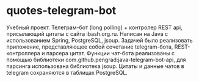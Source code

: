 # quotes-telegram-bot
Учебный проект. Телеграм-бот (long polling) + контролер REST api, присылающий цитаты с сайта ibash.org.ru. Написан на Java с использованием Spring, PostgreSQL, jsoup.
Задачей было реализовать приложение, представляющее собой сочетание telegram-бота, REST-контроллера и парсера цитат. Функции чат-бота реализованы с помощью библиотеки com.github.pengrad:java-telegram-bot-api, для парсинга использована библиотека jsoup. Цитаты и данные чатов в telegram сохраняются в таблицах PostgreSQL.





